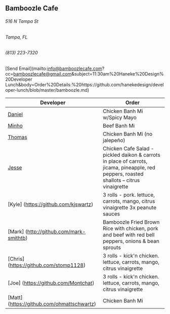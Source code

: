 ## Bamboozle Cafe
###### 516 N Tampa St
###### Tampa, FL
###### (813) 223-7320
[Send Email](mailto:info@bamboozlecafe.com?cc=bamboozlecafe@gmail.com&subject=11:30am%20Haneke%20Design%20Developer Lunch&body=Order%20Details:%20https://github.com/hanekedesign/developer-lunch/blob/master/bamboozle.md)

Developer     | Order
--------------|---------------------
[Daniel](https://github.com/dtartaglia)           	| Chicken Banh Mi w/Spicy Mayo
[Minho](https://github.com/minhochoi)               | Beef Banh Mi
[Thomas](https://github.com/ThomasKomarnicki)       | Chicken Banh Mi (no jalepeño)
[Jesse](https://github.com/jessecurry)              | Chicken Cafe Salad - pickled daikon & carrots in place of carrots,  jicama, pineapple, red peppers, roasted shallots – citrus vinaigrette
[Kyle] (https://github.com/kjswartz)                | 3 rolls - pork. lettuce, carrots, mango, citrus vinaigrette 3x peanute sauces
[Mark] (http://github.com/mark-smithtb)             | Bamboozle Fried Brown Rice with chicken, pork and beef with red bell peppers, onions & bean sprouts
[Chris] (https://github.com/stomp1128)              | 3 rolls - kick'n chicken. lettuce, carrots, mango, citrus vinaigrette
[Joe] (https://github.com/Montchat)                 | 3 rolls - kick'n chicken. lettuce, carrots, mango, citrus vinaigrette
[Matt] (https://github.com/ohmattschwartz)          | Chicken Banh Mi 
